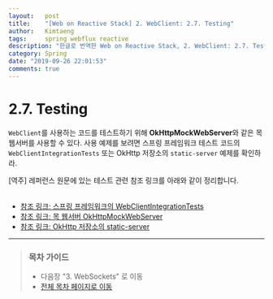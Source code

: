 ```yaml
---
layout:   post
title:    "[Web on Reactive Stack] 2. WebClient: 2.7. Testing"
author:   Kimtaeng
tags: 	  spring webflux reactive
description: "한글로 번역한 Web on Reactive Stack, 2. WebClient: 2.7. Testing"
category: Spring
date: "2019-09-26 22:01:53"
comments: true
---
```


# 2.7. Testing
`WebClient`를 사용하는 코드를 테스트하기 위해 **OkHttpMockWebServer**와 같은 목 웹서버를 사용할 수 있다. 사용 예제를 보려면 스프링 프레임워크 테스트 코드의 `WebClientIntegrationTests` 또는 OkHttp 저장소의 `static-server` 예제를 확인하라.

<div class="post_comments">[역주] 레퍼런스 원문에 있는 테스트 관련 참조 링크를 아래와 같이 정리합니다.</div>

<br>

- <a href="https://github.com/spring-projects/spring-framework/blob/master/spring-webflux/src/test/java/org/springframework/web/reactive/function/client/WebClientIntegrationTests.java" target="_blank" rel="nofollow">참조 링크: 스프링 프레임워크의 WebClientIntegrationTests</a>
- <a href="https://github.com/square/okhttp#mockwebserver" rel="nofollow" target="_blank">참조 링크: 목 웹서버 OkHttpMockWebServer</a>
- <a href="https://github.com/square/okhttp/tree/master/samples/static-server" target="_blank" rel="nofollow">참조 링크: OkHttp 저장소의 static-server</a>

---

> ### 목차 가이드
> - 다음장 "3. WebSockets" 로 이동
> - <a href="/post/web-on-reactive-stack">전체 목차 페이지로 이동</a>